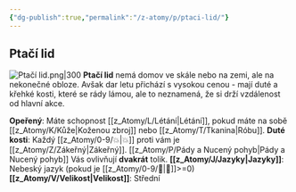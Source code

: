```yaml
---
{"dg-publish":true,"permalink":"/z-atomy/p/ptaci-lid/"}
---
```


## Ptačí lid
![Ptačí lid.png|300](/img/user/z_img/Pta%C4%8D%C3%AD%20lid.png)
**Ptačí lid** nemá domov ve skále nebo na zemi, ale na nekonečné obloze. Avšak dar letu přichází s vysokou cenou - mají duté a křehké kosti, které se rády lámou, ale to neznamená, že si drží vzdálenost od hlavní akce.

**Opeřený**: Máte schopnost [[z_Atomy/L/Létání\|Létání]], pokud máte na sobě [[z_Atomy/K/Kůže\|Koženou zbroj]] nebo [[z_Atomy/T/Tkanina\|Róbu]].
**Duté kosti**: Každý [[z_Atomy/0-9/💥\|💥]] proti vám je [[z_Atomy/Z/Zákeřný\|Zákeřný]]. [[z_Atomy/P/Pády a Nucený pohyb\|Pády a Nucený pohyb]] Vás ovlivňují **dvakrát** tolik.
**[[z_Atomy/J/Jazyky\|Jazyky]]**: Nebeský jazyk (pokud je [[z_Atomy/0-9/📖\|📖]]>=0)
**[[z_Atomy/V/Velikost\|Velikost]]**: Střední